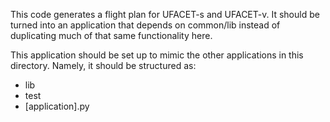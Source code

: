 This code generates a flight plan for UFACET-s and UFACET-v. It should be turned into an application that depends on common/lib instead of duplicating much of that same functionality here.

This application should be set up to mimic the other applications in this directory. Namely, it should be structured as:
- lib
- test
- [application].py